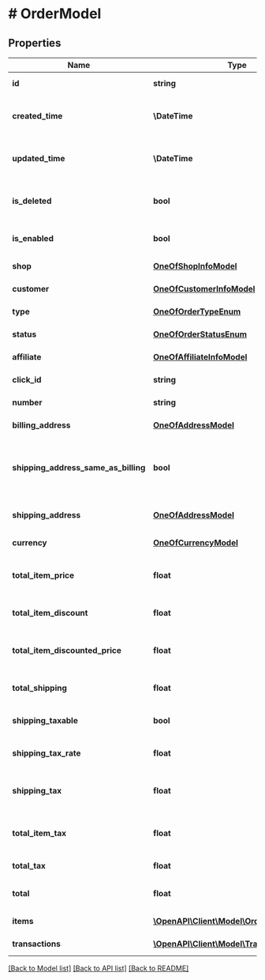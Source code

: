 # # OrderModel

## Properties

Name | Type | Description | Notes
------------ | ------------- | ------------- | -------------
**id** | **string** | The ID of the entity. | [optional] [readonly]
**created_time** | **\DateTime** | The time when the entity was created. | [optional] [readonly]
**updated_time** | **\DateTime** | The last time when the entity was updated. | [optional] [readonly]
**is_deleted** | **bool** | Indicates if the entity has been deleted. | [optional] [readonly]
**is_enabled** | **bool** | Indicates if the entity is enabled. | [optional] [readonly]
**shop** | [**OneOfShopInfoModel**](OneOfShopInfoModel.md) | Shop info. | [optional] [readonly]
**customer** | [**OneOfCustomerInfoModel**](OneOfCustomerInfoModel.md) | Customer info. | [optional] [readonly]
**type** | [**OneOfOrderTypeEnum**](OneOfOrderTypeEnum.md) | Order type. | [optional] [readonly]
**status** | [**OneOfOrderStatusEnum**](OneOfOrderStatusEnum.md) | Order status. | [optional] [readonly]
**affiliate** | [**OneOfAffiliateInfoModel**](OneOfAffiliateInfoModel.md) | Affiliate info. | [optional] [readonly]
**click_id** | **string** | Click ID. | [optional] [readonly]
**number** | **string** | Order number. | [optional] [readonly]
**billing_address** | [**OneOfAddressModel**](OneOfAddressModel.md) | Order billing address. | [optional] [readonly]
**shipping_address_same_as_billing** | **bool** | Indicates if shipping address is same as billing address. | [optional] [readonly]
**shipping_address** | [**OneOfAddressModel**](OneOfAddressModel.md) | Order shipping address. | [optional] [readonly]
**currency** | [**OneOfCurrencyModel**](OneOfCurrencyModel.md) | Currency. | [optional] [readonly]
**total_item_price** | **float** | Sum of all item prices before discount. | [optional] [readonly]
**total_item_discount** | **float** | Sum of all item discounts. | [optional] [readonly]
**total_item_discounted_price** | **float** | Sum of all item prices after discount. | [optional] [readonly]
**total_shipping** | **float** | Total shipping for all items. | [optional] [readonly]
**shipping_taxable** | **bool** | Indicates if shipping is taxable. | [optional] [readonly]
**shipping_tax_rate** | **float** | Overall sales tax rate for shipping. | [optional] [readonly]
**shipping_tax** | **float** | Amount of sales tax to collect for shipping. | [optional] [readonly]
**total_item_tax** | **float** | Amount of sales tax to collect for all items. | [optional] [readonly]
**total_tax** | **float** | Total sales tax amount. | [optional] [readonly]
**total** | **float** | Total order amount after taxes. | [optional] [readonly]
**items** | [**\OpenAPI\Client\Model\OrderItemModel[]**](OrderItemModel.md) | Order items. | [optional] [readonly]
**transactions** | [**\OpenAPI\Client\Model\TransactionModel[]**](TransactionModel.md) | Order transactions. | [optional] [readonly]

[[Back to Model list]](../../README.md#models) [[Back to API list]](../../README.md#endpoints) [[Back to README]](../../README.md)
